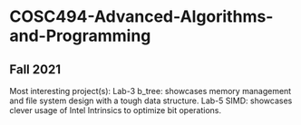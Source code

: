 # COSC494-Advanced-Algorithms-and-Programming
## Fall 2021
Most interesting project(s):
  Lab-3 b_tree: showcases memory management and file system design with a tough data structure.
  Lab-5 SIMD: showcases clever usage of Intel Intrinsics to optimize bit operations.
